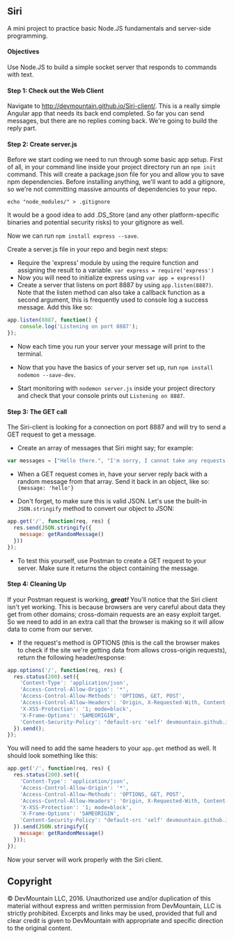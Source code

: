 ## Siri

A mini project to practice basic Node.JS fundamentals and server-side programming.

#### Objectives
Use Node.JS to build a simple socket server that responds to commands with text.

#### Step 1: Check out the Web Client
Navigate to <http://devmountain.github.io/Siri-client/>. This is a really simple Angular app that needs its back end completed. So far you can send messages, but there are no replies coming back. We're going to build the reply part.

#### Step 2: Create server.js
Before we start coding we need to run through some basic app setup. First of all, in your command line inside your project directory run an `npm init` command. This will create a package.json file for you and allow you to save npm dependencies. Before installing anything, we'll want to add a gitignore, so we're not committing massive amounts of dependencies to your repo.

```shell
echo "node_modules/" > .gitignore

```

It would be a good idea to add .DS_Store (and any other platform-specific binaries and potential security risks) to your gitignore as well.

Now we can run `npm install express --save`.

Create a server.js file in your repo and begin next steps:
* Require the 'express' module by using the require function and assigning the result to a variable. `var express = require('express')`
* Now you will need to initialize express using `var app = express()`
* Create a server that listens on port 8887 by using `app.listen(8887)`. Note that the listen method can also take a callback function as a second argument, this is frequently used to console log a success message. Add this like so:
```javascript
app.listen(8887, function() {
    console.log('Listening on port 8887');
});
```

* Now each time you run your server your message will print to the terminal.

* Now that you have the basics of your server set up, run `npm install nodemon --save-dev`.

* Start monitoring with `nodemon server.js` inside your project directory and check that your console prints out `Listening on 8887`.

#### Step 3: The GET call
The Siri-client is looking for a connection on port 8887 and will try to send a GET request to get a message.
* Create an array of messages that Siri might say; for example:

```javascript
var messages = ["Hello there.", "I'm sorry, I cannot take any requests at this time.", "I can tell you how to do that."];
```

* When a GET request comes in, have your server reply back with a random message from that array. Send it back in an object, like so: `{message: 'hello'}`

* Don't forget, to make sure this is valid JSON. Let's use the built-in `JSON.stringify` method to convert our object to JSON:

```javascript
app.get('/', function(req, res) {
  res.send(JSON.stringify({
    message: getRandomMessage()
  }))
});
```

* To test this yourself, use Postman to create a GET request to your server. Make sure it returns the object containing the message.

#### Step 4: Cleaning Up
If your Postman request is working, _**great!**_ You'll notice that the Siri client isn't yet working. This is because browsers are very careful about data they get from other domains; cross-domain requests are an easy exploit target. So we need to add in an extra call that the browser is making so it will allow data to come from our server.

* If the request's method is OPTIONS (this is the call the browser makes to check if the site we're getting data from allows cross-origin requests), return the following header/response:

```javascript
app.options('/', function(req, res) {
  res.status(200).set({
    'Content-Type': 'application/json',
    'Access-Control-Allow-Origin': '*',
    'Access-Control-Allow-Methods': 'OPTIONS, GET, POST',
    'Access-Control-Allow-Headers': 'Origin, X-Requested-With, Content-Type, Accept',
    'X-XSS-Protection': '1; mode=block',
    'X-Frame-Options': 'SAMEORIGIN',
    'Content-Security-Policy': "default-src 'self' devmountain.github.io"
  }).send();
});
```

You will need to add the same headers to your `app.get` method as well. It should look something like this:

```javascript
app.get('/', function(req, res) {
  res.status(200).set({
    'Content-Type': 'application/json',
    'Access-Control-Allow-Origin': '*',
    'Access-Control-Allow-Methods': 'OPTIONS, GET, POST',
    'Access-Control-Allow-Headers': 'Origin, X-Requested-With, Content-Type, Accept',
    'X-XSS-Protection': '1; mode=block',
    'X-Frame-Options': 'SAMEORIGIN',
    'Content-Security-Policy': "default-src 'self' devmountain.github.io"
  }).send(JSON.stringify({
    message: getRandomMessage()
  }));
});
```

Now your server will work properly with the Siri client.

## Copyright

© DevMountain LLC, 2016. Unauthorized use and/or duplication of this material without express and written permission from DevMountain, LLC is strictly prohibited. Excerpts and links may be used, provided that full and clear credit is given to DevMountain with appropriate and specific direction to the original content.
